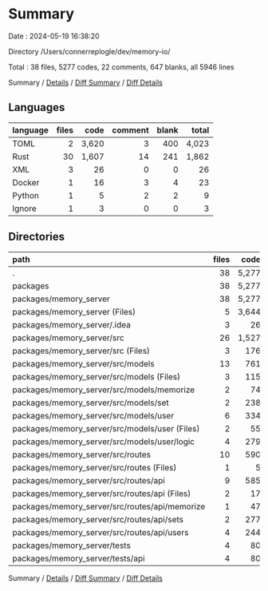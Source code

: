 # Summary

Date : 2024-05-19 16:38:20

Directory /Users/connerreplogle/dev/memory-io/

Total : 38 files,  5277 codes, 22 comments, 647 blanks, all 5946 lines

Summary / [Details](details.md) / [Diff Summary](diff.md) / [Diff Details](diff-details.md)

## Languages
| language | files | code | comment | blank | total |
| :--- | ---: | ---: | ---: | ---: | ---: |
| TOML | 2 | 3,620 | 3 | 400 | 4,023 |
| Rust | 30 | 1,607 | 14 | 241 | 1,862 |
| XML | 3 | 26 | 0 | 0 | 26 |
| Docker | 1 | 16 | 3 | 4 | 23 |
| Python | 1 | 5 | 2 | 2 | 9 |
| Ignore | 1 | 3 | 0 | 0 | 3 |

## Directories
| path | files | code | comment | blank | total |
| :--- | ---: | ---: | ---: | ---: | ---: |
| . | 38 | 5,277 | 22 | 647 | 5,946 |
| packages | 38 | 5,277 | 22 | 647 | 5,946 |
| packages/memory_server | 38 | 5,277 | 22 | 647 | 5,946 |
| packages/memory_server (Files) | 5 | 3,644 | 8 | 406 | 4,058 |
| packages/memory_server/.idea | 3 | 26 | 0 | 0 | 26 |
| packages/memory_server/src | 26 | 1,527 | 7 | 217 | 1,751 |
| packages/memory_server/src (Files) | 3 | 176 | 4 | 30 | 210 |
| packages/memory_server/src/models | 13 | 761 | 3 | 105 | 869 |
| packages/memory_server/src/models (Files) | 3 | 115 | 0 | 14 | 129 |
| packages/memory_server/src/models/memorize | 2 | 74 | 0 | 11 | 85 |
| packages/memory_server/src/models/set | 2 | 238 | 0 | 25 | 263 |
| packages/memory_server/src/models/user | 6 | 334 | 3 | 55 | 392 |
| packages/memory_server/src/models/user (Files) | 2 | 55 | 3 | 8 | 66 |
| packages/memory_server/src/models/user/logic | 4 | 279 | 0 | 47 | 326 |
| packages/memory_server/src/routes | 10 | 590 | 0 | 82 | 672 |
| packages/memory_server/src/routes (Files) | 1 | 5 | 0 | 3 | 8 |
| packages/memory_server/src/routes/api | 9 | 585 | 0 | 79 | 664 |
| packages/memory_server/src/routes/api (Files) | 2 | 17 | 0 | 4 | 21 |
| packages/memory_server/src/routes/api/memorize | 1 | 47 | 0 | 8 | 55 |
| packages/memory_server/src/routes/api/sets | 2 | 277 | 0 | 29 | 306 |
| packages/memory_server/src/routes/api/users | 4 | 244 | 0 | 38 | 282 |
| packages/memory_server/tests | 4 | 80 | 7 | 24 | 111 |
| packages/memory_server/tests/api | 4 | 80 | 7 | 24 | 111 |

Summary / [Details](details.md) / [Diff Summary](diff.md) / [Diff Details](diff-details.md)